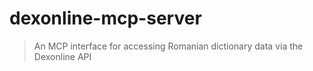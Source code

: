 # dexonline-mcp-server

> An MCP interface for accessing Romanian dictionary data via the Dexonline API
